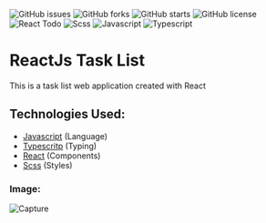 ![GitHub issues](https://img.shields.io/github/issues/programador404/Ignite-Challenge1)
![GitHub forks](https://img.shields.io/github/forks/programador404/Ignite-Challenge1)
![GitHub starts](https://img.shields.io/github/stars/programador404/Ignite-Challenge1)
![GitHub license](https://img.shields.io/github/license/programador404/Ignite-Challenge1)
![React Todo](https://img.shields.io/badge/React-components-orange)
![Scss](https://img.shields.io/badge/Scss-Styles-red)
![Javascript](https://img.shields.io/badge/Javascript-Language-yellow)
![Typescript](https://img.shields.io/badge/Typescript-Typing-blue)

# ReactJs Task List
This is a task list web application created with React

## Technologies Used:
- [Javascript](https://developer.mozilla.org/pt-BR/docs/Web/JavaScript) (Language)
- [Typescritp](https://www.typescriptlang.org/) (Typing)
- [React](https://pt-br.reactjs.org/) (Components)
- [Scss](https://sass-lang.com/) (Styles)

### Image:
![Capture](https://user-images.githubusercontent.com/48457700/116616917-a1dcb180-a913-11eb-8852-dc8bc58f2ea8.PNG)
